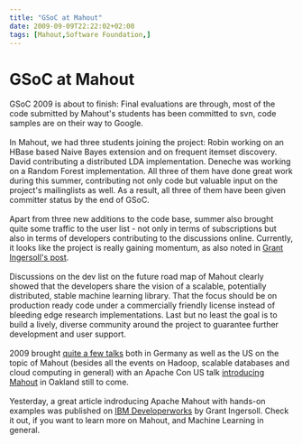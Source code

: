```yaml
---
title: "GSoC at Mahout"
date: 2009-09-09T22:22:02+02:00
tags: [Mahout,Software Foundation,]
---
```


# GSoC at Mahout


GSoC 2009 is about to finish: Final evaluations are through, most of the code submitted by Mahout's students has been 
committed to svn, code samples are on their way to Google.<br><br>In Mahout, we had three students joining the project: 
Robin working on an HBase based Naive Bayes extension and on frequent itemset discovery. David contributing a 
distributed LDA implementation. Deneche was working on a Random Forest implementation. All three of them have done 
great work during this summer, contributing not only code but valuable input on the project's mailinglists as well. As 
a result, all three of them have been given committer status by the end of GSoC.<br><br>Apart from three new additions 
to the code base, summer also brought quite some traffic to the user list - not only in terms of subscriptions but also 
in terms of developers contributing to the discussions online. Currently, it looks like the project is really gaining 
momentum, as also noted in <a href="http://lucene.grantingersoll.com/2009/06/16/apache-mahout-status/">Grant 
Ingersoll's post</a>.<br><br>Discussions on the dev list on the future road map of Mahout clearly showed that the 
developers share the vision of a scalable, potentially distributed, stable machine learning library. That the focus 
should be on production ready code under a commercially friendly license instead of bleeding edge research 
implementations. Last but no least the goal is to build a lively, diverse community around the project to guarantee 
further development and user support.<br><br>2009 brought <a 
href="http://cwiki.apache.org/MAHOUT/bookstutorialstalks.html">quite a few talks</a> both in Germany as well as the US 
on the topic of Mahout (besides all the events on Hadoop, scalable databases and cloud computing in general) with an 
Apache Con US talk <a href="http://www.us.apachecon.com/c/acus2009/sessions/333">introducing Mahout</a> in Oakland 
still to come.<br><br>Yesterday, a great article indroducing Apache Mahout with hands-on examples was published on <a 
href="https://www.ibm.com/developerworks/java/library/j-mahout/index.html">IBM Developerworks</a> by Grant Ingersoll. 
Check it out, if you want to learn more on Mahout, and Machine Learning in general.
